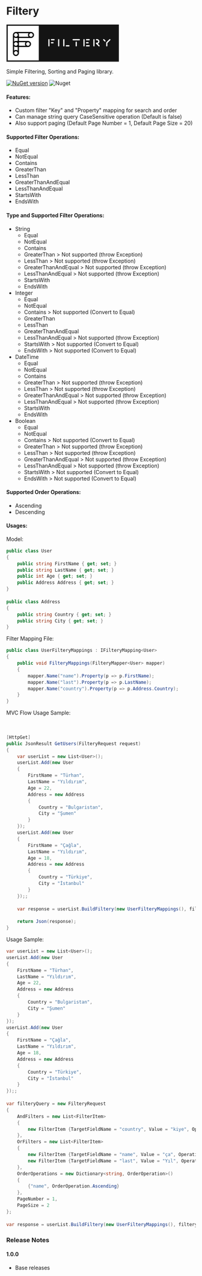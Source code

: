 #   **Filtery**

![alt tag](/img/filtery.png)  

Simple Filtering, Sorting and Paging  library.

[![NuGet version](https://badge.fury.io/nu/Filtery.svg)](https://badge.fury.io/nu/Filtery)  ![Nuget](https://img.shields.io/nuget/dt/Filtery)

#### Features:
- Custom filter "Key" and "Property" mapping for search and order
- Can manage string query CaseSensitive operation (Default is false)
- Also support paging (Default Page Number = 1, Default Page Size = 20)

#### Supported Filter Operations:
- Equal
- NotEqual
- Contains
- GreaterThan
- LessThan
- GreaterThanAndEqual
- LessThanAndEqual
- StartsWith
- EndsWith

#### Type and Supported Filter Operations:
* String
    * Equal
    * NotEqual
    * Contains
    * GreaterThan > Not supported (throw Exception)
    * LessThan > Not supported (throw Exception)
    * GreaterThanAndEqual  > Not supported (throw Exception)
    * LessThanAndEqual > Not supported (throw Exception)
    * StartsWith
    * EndsWith 
* Integer
    * Equal
    * NotEqual
    * Contains > Not supported (Convert to Equal)
    * GreaterThan 
    * LessThan
    * GreaterThanAndEqual
    * LessThanAndEqual > Not supported (throw Exception)
    * StartsWith > Not supported (Convert to Equal)
    * EndsWith  > Not supported (Convert to Equal)
* DateTime
    * Equal
    * NotEqual
    * Contains
    * GreaterThan > Not supported (throw Exception)
    * LessThan > Not supported (throw Exception)
    * GreaterThanAndEqual  > Not supported (throw Exception)
    * LessThanAndEqual > Not supported (throw Exception)
    * StartsWith
    * EndsWith 
* Boolean
    * Equal
    * NotEqual
    * Contains > Not supported (Convert to Equal)
    * GreaterThan > Not supported (throw Exception)
    * LessThan > Not supported (throw Exception)
    * GreaterThanAndEqual > Not supported (throw Exception)
    * LessThanAndEqual > Not supported (throw Exception)
    * StartsWith > Not supported (Convert to Equal)
    * EndsWith  > Not supported (Convert to Equal)

#### Supported Order Operations:
- Ascending
- Descending

#### Usages:

Model:

```cs
public class User
{
    public string FirstName { get; set; }
    public string LastName { get; set; }
    public int Age { get; set; }
    public Address Address { get; set; }
}

public class Address
{
    public string Country { get; set; }
    public string City { get; set; }
}
```

Filter Mapping File:

```cs
public class UserFilteryMappings : IFilteryMapping<User>
{
    public void FilteryMappings(FilteryMapper<User> mapper)
    {
        mapper.Name("name").Property(p => p.FirstName);
        mapper.Name("last").Property(p => p.LastName);
        mapper.Name("country").Property(p => p.Address.Country);
    }
}
```

MVC Flow Usage Sample:

```cs


[HttpGet]
public JsonResult GetUsers(FilteryRequest request) 
{
    var userList = new List<User>();
    userList.Add(new User
    {
        FirstName = "Türhan", 
        LastName = "Yıldırım", 
        Age = 22, 
        Address = new Address
        {
            Country = "Bulgaristan", 
            City = "Şumen"
        }
    });
    userList.Add(new User
    {
        FirstName = "Çağla", 
        LastName = "Yıldırım", 
        Age = 18, 
        Address = new Address
        {
            Country = "Türkiye", 
            City = "İstanbul"
        }
    });;

    var response = userList.BuildFiltery(new UserFilteryMappings(), filteryQuery).ToList();

    return Json(response);
}

```

Usage Sample:

```cs
var userList = new List<User>();
userList.Add(new User
{
    FirstName = "Türhan", 
    LastName = "Yıldırım", 
    Age = 22, 
    Address = new Address
    {
        Country = "Bulgaristan", 
        City = "Şumen"
    }
});
userList.Add(new User
{
    FirstName = "Çağla", 
    LastName = "Yıldırım", 
    Age = 18, 
    Address = new Address
    {
        Country = "Türkiye", 
        City = "İstanbul"
    }
});;

var filteryQuery = new FilteryRequest
{
    AndFilters = new List<FilterItem>
    {
        new FilterItem {TargetFieldName = "country", Value = "kiye", Operation = FilterOperation.Contains}
    },
    OrFilters = new List<FilterItem>
    {
        new FilterItem {TargetFieldName = "name", Value = "ça", Operation = FilterOperation.Contains },
        new FilterItem {TargetFieldName = "last", Value = "Yıl", Operation = FilterOperation.Contains, CaseSensitive = true}
    },
    OrderOperations = new Dictionary<string, OrderOperation>()
    {
        {"name", OrderOperation.Ascending}
    },
    PageNumber = 1,
    PageSize = 2
};

var response = userList.BuildFiltery(new UserFilteryMappings(), filteryQuery).ToList();

```



### Release Notes

#### 1.0.0
* Base releases
